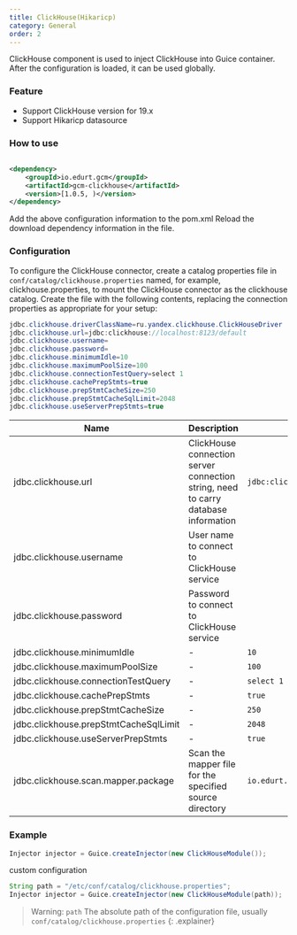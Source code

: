 ```yaml
---
title: ClickHouse(Hikaricp)
category: General
order: 2
---
```


ClickHouse component is used to inject ClickHouse into Guice container. After the configuration is loaded, it can be used globally.

### Feature

- Support ClickHouse version for 19.x
- Support Hikaricp datasource

### How to use

```xml

<dependency>
    <groupId>io.edurt.gcm</groupId>
    <artifactId>gcm-clickhouse</artifactId>
    <version>[1.0.5, )</version>
</dependency>
```

Add the above configuration information to the pom.xml Reload the download dependency information in the file.

### Configuration

To configure the ClickHouse connector, create a catalog properties file in `conf/catalog/clickhouse.properties` named, for example, clickhouse.properties, to mount the ClickHouse
connector as the clickhouse catalog. Create the file with the following contents, replacing the connection properties as appropriate for your setup:

```java 
jdbc.clickhouse.driverClassName=ru.yandex.clickhouse.ClickHouseDriver
jdbc.clickhouse.url=jdbc:clickhouse://localhost:8123/default
jdbc.clickhouse.username=
jdbc.clickhouse.password=
jdbc.clickhouse.minimumIdle=10
jdbc.clickhouse.maximumPoolSize=100
jdbc.clickhouse.connectionTestQuery=select 1
jdbc.clickhouse.cachePrepStmts=true
jdbc.clickhouse.prepStmtCacheSize=250
jdbc.clickhouse.prepStmtCacheSqlLimit=2048
jdbc.clickhouse.useServerPrepStmts=true
```

|Name|Description|Default|
|---|---|---|
|jdbc.clickhouse.url|ClickHouse connection server connection string, need to carry database information|`jdbc:clickhouse://localhost:8123/default`|
|jdbc.clickhouse.username|User name to connect to ClickHouse service|` `|
|jdbc.clickhouse.password|Password to connect to ClickHouse service|` `|
|jdbc.clickhouse.minimumIdle|-|`10`|
|jdbc.clickhouse.maximumPoolSize|-|`100`|
|jdbc.clickhouse.connectionTestQuery|-|`select 1`|
|jdbc.clickhouse.cachePrepStmts|-|`true`|
|jdbc.clickhouse.prepStmtCacheSize|-|`250`|
|jdbc.clickhouse.prepStmtCacheSqlLimit|-|`2048`|
|jdbc.clickhouse.useServerPrepStmts|-|`true`|
|jdbc.clickhouse.scan.mapper.package|Scan the mapper file for the specified source directory|`io.edurt.gcm.clickhouse.mapper`|

### Example

```java 
Injector injector = Guice.createInjector(new ClickHouseModule());
```

custom configuration

```java 
String path = "/etc/conf/catalog/clickhouse.properties";
Injector injector = Guice.createInjector(new ClickHouseModule(path));
```

> Warning: `path` The absolute path of the configuration file, usually `conf/catalog/clickhouse.properties`
{: .explainer}
